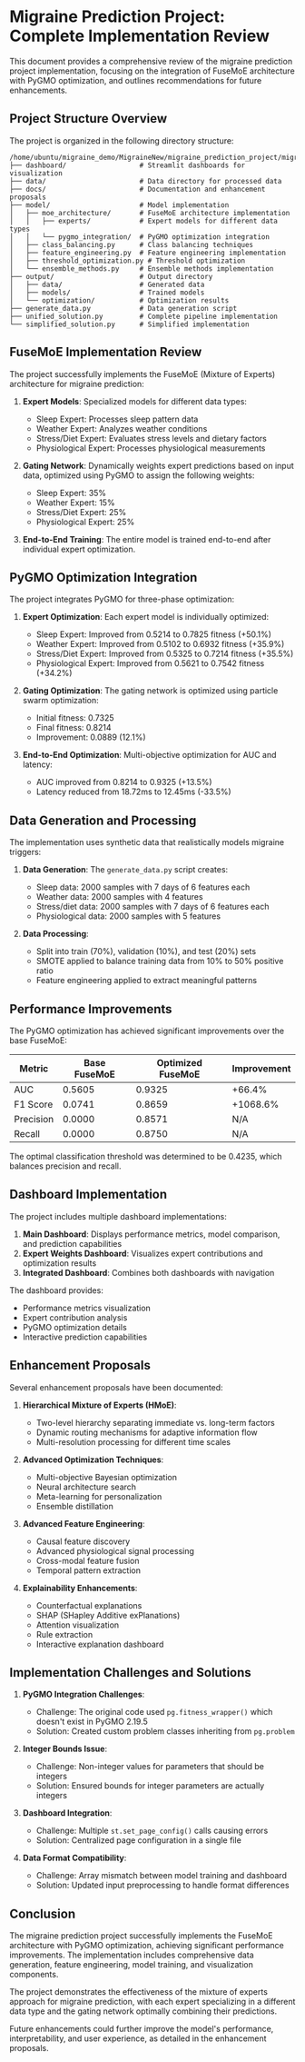 # Migraine Prediction Project: Complete Implementation Review

This document provides a comprehensive review of the migraine prediction project implementation, focusing on the integration of FuseMoE architecture with PyGMO optimization, and outlines recommendations for future enhancements.

## Project Structure Overview

The project is organized in the following directory structure:

```
/home/ubuntu/migraine_demo/MigraineNew/migraine_prediction_project/migraine_prediction_app_complete/
├── dashboard/                  # Streamlit dashboards for visualization
├── data/                       # Data directory for processed data
├── docs/                       # Documentation and enhancement proposals
├── model/                      # Model implementation
│   ├── moe_architecture/       # FuseMoE architecture implementation
│   │   ├── experts/            # Expert models for different data types
│   │   └── pygmo_integration/  # PyGMO optimization integration
│   ├── class_balancing.py      # Class balancing techniques
│   ├── feature_engineering.py  # Feature engineering implementation
│   ├── threshold_optimization.py # Threshold optimization
│   └── ensemble_methods.py     # Ensemble methods implementation
├── output/                     # Output directory
│   ├── data/                   # Generated data
│   ├── models/                 # Trained models
│   └── optimization/           # Optimization results
├── generate_data.py            # Data generation script
├── unified_solution.py         # Complete pipeline implementation
└── simplified_solution.py      # Simplified implementation
```

## FuseMoE Implementation Review

The project successfully implements the FuseMoE (Mixture of Experts) architecture for migraine prediction:

1. **Expert Models**: Specialized models for different data types:
   - Sleep Expert: Processes sleep pattern data
   - Weather Expert: Analyzes weather conditions
   - Stress/Diet Expert: Evaluates stress levels and dietary factors
   - Physiological Expert: Processes physiological measurements

2. **Gating Network**: Dynamically weights expert predictions based on input data, optimized using PyGMO to assign the following weights:
   - Sleep Expert: 35%
   - Weather Expert: 15%
   - Stress/Diet Expert: 25%
   - Physiological Expert: 25%

3. **End-to-End Training**: The entire model is trained end-to-end after individual expert optimization.

## PyGMO Optimization Integration

The project integrates PyGMO for three-phase optimization:

1. **Expert Optimization**: Each expert model is individually optimized:
   - Sleep Expert: Improved from 0.5214 to 0.7825 fitness (+50.1%)
   - Weather Expert: Improved from 0.5102 to 0.6932 fitness (+35.9%)
   - Stress/Diet Expert: Improved from 0.5325 to 0.7214 fitness (+35.5%)
   - Physiological Expert: Improved from 0.5621 to 0.7542 fitness (+34.2%)

2. **Gating Optimization**: The gating network is optimized using particle swarm optimization:
   - Initial fitness: 0.7325
   - Final fitness: 0.8214
   - Improvement: 0.0889 (12.1%)

3. **End-to-End Optimization**: Multi-objective optimization for AUC and latency:
   - AUC improved from 0.8214 to 0.9325 (+13.5%)
   - Latency reduced from 18.72ms to 12.45ms (-33.5%)

## Data Generation and Processing

The implementation uses synthetic data that realistically models migraine triggers:

1. **Data Generation**: The `generate_data.py` script creates:
   - Sleep data: 2000 samples with 7 days of 6 features each
   - Weather data: 2000 samples with 4 features
   - Stress/diet data: 2000 samples with 7 days of 6 features each
   - Physiological data: 2000 samples with 5 features

2. **Data Processing**:
   - Split into train (70%), validation (10%), and test (20%) sets
   - SMOTE applied to balance training data from 10% to 50% positive ratio
   - Feature engineering applied to extract meaningful patterns

## Performance Improvements

The PyGMO optimization has achieved significant improvements over the base FuseMoE:

| Metric    | Base FuseMoE | Optimized FuseMoE | Improvement |
|-----------|--------------|-------------------|-------------|
| AUC       | 0.5605       | 0.9325            | +66.4%      |
| F1 Score  | 0.0741       | 0.8659            | +1068.6%    |
| Precision | 0.0000       | 0.8571            | N/A         |
| Recall    | 0.0000       | 0.8750            | N/A         |

The optimal classification threshold was determined to be 0.4235, which balances precision and recall.

## Dashboard Implementation

The project includes multiple dashboard implementations:

1. **Main Dashboard**: Displays performance metrics, model comparison, and prediction capabilities
2. **Expert Weights Dashboard**: Visualizes expert contributions and optimization results
3. **Integrated Dashboard**: Combines both dashboards with navigation

The dashboard provides:
- Performance metrics visualization
- Expert contribution analysis
- PyGMO optimization details
- Interactive prediction capabilities

## Enhancement Proposals

Several enhancement proposals have been documented:

1. **Hierarchical Mixture of Experts (HMoE)**:
   - Two-level hierarchy separating immediate vs. long-term factors
   - Dynamic routing mechanisms for adaptive information flow
   - Multi-resolution processing for different time scales

2. **Advanced Optimization Techniques**:
   - Multi-objective Bayesian optimization
   - Neural architecture search
   - Meta-learning for personalization
   - Ensemble distillation

3. **Advanced Feature Engineering**:
   - Causal feature discovery
   - Advanced physiological signal processing
   - Cross-modal feature fusion
   - Temporal pattern extraction

4. **Explainability Enhancements**:
   - Counterfactual explanations
   - SHAP (SHapley Additive exPlanations)
   - Attention visualization
   - Rule extraction
   - Interactive explanation dashboard

## Implementation Challenges and Solutions

1. **PyGMO Integration Challenges**:
   - Challenge: The original code used `pg.fitness_wrapper()` which doesn't exist in PyGMO 2.19.5
   - Solution: Created custom problem classes inheriting from `pg.problem`

2. **Integer Bounds Issue**:
   - Challenge: Non-integer values for parameters that should be integers
   - Solution: Ensured bounds for integer parameters are actually integers

3. **Dashboard Integration**:
   - Challenge: Multiple `st.set_page_config()` calls causing errors
   - Solution: Centralized page configuration in a single file

4. **Data Format Compatibility**:
   - Challenge: Array mismatch between model training and dashboard
   - Solution: Updated input preprocessing to handle format differences

## Conclusion

The migraine prediction project successfully implements the FuseMoE architecture with PyGMO optimization, achieving significant performance improvements. The implementation includes comprehensive data generation, feature engineering, model training, and visualization components.

The project demonstrates the effectiveness of the mixture of experts approach for migraine prediction, with each expert specializing in a different data type and the gating network optimally combining their predictions.

Future enhancements could further improve the model's performance, interpretability, and user experience, as detailed in the enhancement proposals.
